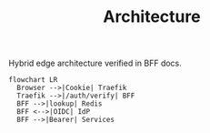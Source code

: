 ﻿---
title: Architecture
---

Hybrid edge architecture verified in BFF docs.

```mermaid
flowchart LR
  Browser -->|Cookie| Traefik
  Traefik -->|/auth/verify| BFF
  BFF -->|lookup| Redis
  BFF <-->|OIDC| IdP
  BFF -->|Bearer| Services
```
